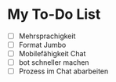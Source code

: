 # My To-Do List

- [ ] Mehrsprachigkeit
- [ ] Format Jumbo
- [ ] Mobilefähigkeit Chat
- [ ] bot schneller machen
- [ ] Prozess im Chat abarbeiten